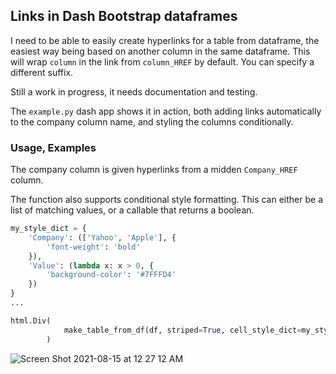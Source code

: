 
## Links in Dash Bootstrap dataframes

I need to be able to easily create hyperlinks for a table from dataframe, the easiest way being based on another column in the same dataframe. This will wrap `column` in the link from `column_HREF` by default. You can specify a different suffix.

Still a work in progress, it needs documentation and testing.

The `example.py` dash app shows it in action, both adding links automatically to the company column name, and styling the columns conditionally.

### Usage, Examples

The company column is given hyperlinks from a midden `Company_HREF` column. 

The function also supports conditional style formatting. This can either be a list of matching values, or a callable that returns a boolean. 

```python
my_style_dict = {
    'Company': (['Yahoo', 'Apple'], {
        'font-weight': 'bold'
    }),
    'Value': (lambda x: x > 0, {
        'background-color': '#7FFFD4'
    })
}
...

html.Div(
            make_table_from_df(df, striped=True, cell_style_dict=my_style_dict)
        )
```


![Screen Shot 2021-08-15 at 12 27 12 AM](https://user-images.githubusercontent.com/13702392/129467178-b71e30fb-723e-413e-9e0f-57d657c3f3a6.png)

